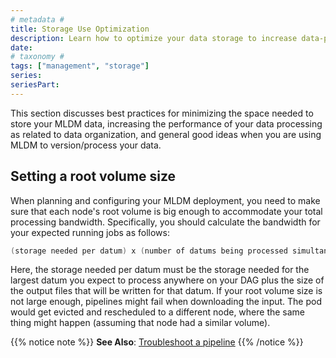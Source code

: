 ```yaml
---
# metadata # 
title: Storage Use Optimization
description: Learn how to optimize your data storage to increase data-processing performance. 
date: 
# taxonomy #
tags: ["management", "storage"]
series:
seriesPart:
---
```


This section discusses best practices for minimizing the
space needed to store your MLDM data, increasing
the performance of your data processing as related to
data organization, and general good ideas when you
are using MLDM to version/process your data.

## Setting a root volume size

When planning and configuring your MLDM deployment, you need to
make sure that each node's root volume is big enough to accommodate
your total processing bandwidth. Specifically, you should calculate
the bandwidth for your expected running jobs as follows:

```s
(storage needed per datum) x (number of datums being processed simultaneously) / (number of nodes)
```

Here, the storage needed per datum must be the storage needed for
the largest datum you expect to process anywhere on your DAG plus
the size of the output files that will be written for that datum.
If your root volume size is not large enough, pipelines might fail
when downloading the input. The pod would get evicted and
rescheduled to a different node, where the same thing might happen
(assuming that node had a similar volume).

{{% notice note %}}
**See Also**: [Troubleshoot a pipeline](../../../troubleshooting/pipeline-troubleshooting#all-your-pods-or-jobs-get-evicted)
{{% /notice %}}